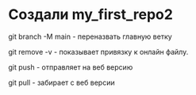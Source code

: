 ﻿# Создали  my_first_repo2


git branch -M main - переназвать главную ветку

git remove -v - показывает привязку к онлайн файлу.

git push - отправляет на веб версию 

git pull - забирает с веб версии 

